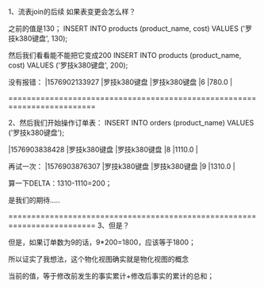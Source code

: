 1、流表join的后续
如果表变更会怎么样？

之前的值是130；
INSERT INTO products (product_name, cost) VALUES ('罗技k380键盘', 130);


然后我们看看能不能把它变成200
INSERT INTO products (product_name, cost) VALUES ('罗技k380键盘', 200);


没有报错：
|1576902133927                                     |罗技k380键盘                                          |罗技k380键盘                                          |6                                                 |780.0                                             |


=========================================================================

2、然后我们开始操作订单表：
INSERT INTO orders (product_name) VALUES ('罗技k380键盘');

|1576903838428                                       |罗技k380键盘                                            |罗技k380键盘                                            |8                                                   |1110.0                                              |

再试一次：
|1576903876307                                       |罗技k380键盘                                            |罗技k380键盘                                            |9                                                   |1310.0                                              |

算一下DELTA：1310-1110=200；

是我们的期待.....

=========================================================================
3、但是？

但是，如果订单数为9的话，9*200=1800，应该等于1800；

所以证实了我想法，这个物化视图确实就是物化视图的概念

当前的值，等于修改前发生的事实累计+修改后事实的累计的总和；

